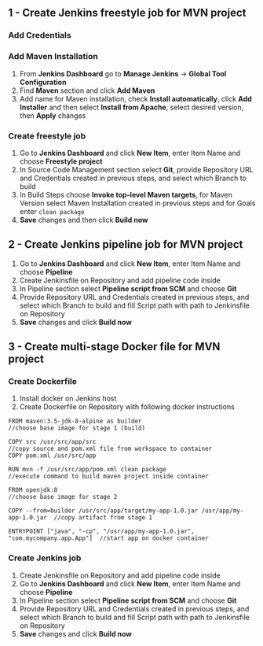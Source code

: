 ## 1 - Create Jenkins freestyle job for MVN project

### Add Credentials

### Add Maven Installation

1) From **Jenkins Dashboard** go to **Manage Jenkins** -> **Global Tool Configuration**
2) Find **Maven** section and click **Add Maven**
3) Add name for Maven installation, check **Install automatically**, click **Add Installer** and then select **Install from Apache**, select desired version, then **Apply** changes

### Create freestyle job

1) Go to **Jenkins Dashboard** and click **New Item**, enter Item Name and choose **Freestyle project**
2) In Source Code Management section select **Git**, provide Repository URL and Credentials created in previous steps, and select which Branch to build
3) In Build Steps choose **Invoke top-level Maven targets**, for Maven Version select Maven Installation created in previous steps and for Goals enter `clean package`
4) **Save** changes and then click **Build now**

## 2 - Create Jenkins pipeline job for MVN project

1) Go to **Jenkins Dashboard** and click **New Item**, enter Item Name and choose **Pipeline**
2) Create Jenkinsfile on Repository and add pipeline code inside
3) In Pipeline section select **Pipeline script from SCM** and choose **Git**
4) Provide Repository URL and Credentials created in previous steps, and select which Branch to build and fill Script path with path to Jenkinsfile on Repository
5) **Save** changes and click **Build now**


## 3 - Create multi-stage Docker file for MVN project

### Create Dockerfile

1) Install docker on Jenkins host
2) Create Dockerfile on Repository with following docker instructions

```
FROM maven:3.5-jdk-8-alpine as builder                                          //choose base image for stage 1 (build)
                                                      
COPY src /usr/src/app/src                                                       //copy source and pom.xml file from workspace to container    
COPY pom.xml /usr/src/app

RUN mvn -f /usr/src/app/pom.xml clean package                                   //execute command to build maven project inside container

FROM openjdk:8                                                                  //choose base image for stage 2
  
COPY --from=builder /usr/src/app/target/my-app-1.0.jar /usr/app/my-app-1.0.jar  //copy artifact from stage 1

ENTRYPOINT ["java", "-cp", "/usr/app/my-app-1.0.jar", "com.mycompany.app.App"]  //start app on docker container
```

### Create Jenkins job
   
1) Create Jenkinsfile on Repository and add pipeline code inside
2) Go to **Jenkins Dashboard** and click **New Item**, enter Item Name and choose **Pipeline**
3) In Pipeline section select **Pipeline script from SCM** and choose **Git**
4) Provide Repository URL and Credentials created in previous steps, and select which Branch to build and fill Script path with path to Jenkinsfile on Repository
5) **Save** changes and click **Build now**
